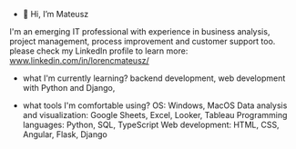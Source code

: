 - 👋 Hi, I’m Mateusz
 
I'm an emerging IT professional with experience in business analysis, project management, process improvement and customer support too.
please check my LinkedIn profile to learn more: www.linkedin.com/in/lorencmateusz/

- what I'm currently learning?
backend development, web development with Python and Django,

- what tools I'm comfortable using?
OS: Windows, MacOS
Data analysis and visualization: Google Sheets, Excel, Looker, Tableau
Programming languages: Python, SQL, TypeScript
Web development: HTML, CSS, Angular, Flask, Django
<!---
lorencmateusz/lorencmateusz is a ✨ special ✨ repository because its `README.md` (this file) appears on your GitHub profile.
You can click the Preview link to take a look at your changes.
--->
